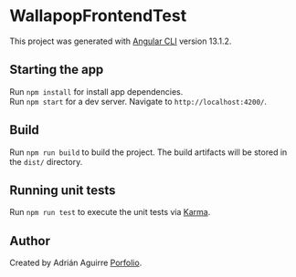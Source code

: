 # WallapopFrontendTest

This project was generated with [Angular CLI](https://github.com/angular/angular-cli) version 13.1.2.

## Starting the app

Run `npm install` for install app dependencies. <br />
Run `npm start` for a dev server. Navigate to `http://localhost:4200/`.

## Build

Run `npm run build` to build the project. The build artifacts will be stored in the `dist/` directory.

## Running unit tests

Run `npm run test` to execute the unit tests via [Karma](https://karma-runner.github.io).

## Author

Created by Adrián Aguirre [Porfolio](https://adrianagui.rocks).
